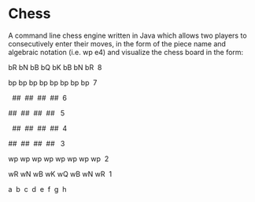 # Chess

A command line chess engine written in Java which allows two players to consecutively enter their moves, in the form of the piece name and algebraic notation (i.e. wp e4) and visualize the chess board in the form:

bR bN bB bQ bK bB bN bR&nbsp;    8

bp bp bp bp bp bp bp bp&nbsp;    7

&nbsp;   \##&nbsp;    \##&nbsp;    \##&nbsp;    \##&nbsp;    6
   
\##&nbsp;    \##&nbsp;    \##&nbsp;    \##&nbsp;&nbsp;       5

&nbsp;   \##&nbsp;    \##&nbsp;    \##&nbsp;    \##&nbsp;    4
   
\##&nbsp;    \##&nbsp;    \##&nbsp;    \##&nbsp;&nbsp;       3

wp wp wp wp wp wp wp wp&nbsp;    2

wR wN wB wK wQ wB wN wR&nbsp;    1

 
 a&nbsp;  b&nbsp;  c&nbsp;  d&nbsp;  e&nbsp;  f&nbsp;  g&nbsp;  h
